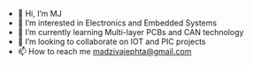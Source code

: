 - 👋 Hi, I’m MJ
- 👀 I’m interested in Electronics and Embedded Systems
- 🌱 I’m currently learning Multi-layer PCBs and CAN technology
- 💞️ I’m looking to collaborate on IOT and PIC projects
- 📫 How to reach me madzivajephta@gmail.com

<!---
MJT97/MJT97 is a ✨ special ✨ repository because its `README.md` (this file) appears on your GitHub profile.
You can click the Preview link to take a look at your changes.
--->
